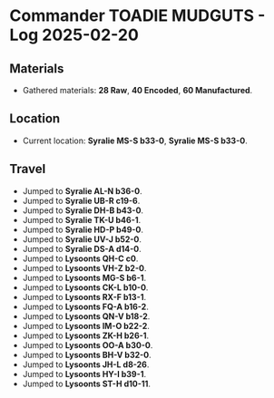 # Commander TOADIE MUDGUTS - Log 2025-02-20

## Materials
- Gathered materials: **28 Raw**, **40 Encoded**, **60 Manufactured**.

## Location
- Current location: **Syralie MS-S b33-0**, **Syralie MS-S b33-0**.

## Travel
- Jumped to **Syralie AL-N b36-0**.
- Jumped to **Syralie UB-R c19-6**.
- Jumped to **Syralie DH-B b43-0**.
- Jumped to **Syralie TK-U b46-1**.
- Jumped to **Syralie HD-P b49-0**.
- Jumped to **Syralie UV-J b52-0**.
- Jumped to **Syralie DS-A d14-0**.
- Jumped to **Lysoonts QH-C c0**.
- Jumped to **Lysoonts VH-Z b2-0**.
- Jumped to **Lysoonts MG-S b6-1**.
- Jumped to **Lysoonts CK-L b10-0**.
- Jumped to **Lysoonts RX-F b13-1**.
- Jumped to **Lysoonts FQ-A b16-2**.
- Jumped to **Lysoonts QN-V b18-2**.
- Jumped to **Lysoonts IM-O b22-2**.
- Jumped to **Lysoonts ZK-H b26-1**.
- Jumped to **Lysoonts OO-A b30-0**.
- Jumped to **Lysoonts BH-V b32-0**.
- Jumped to **Lysoonts JH-L d8-26**.
- Jumped to **Lysoonts HY-I b39-1**.
- Jumped to **Lysoonts ST-H d10-11**.

